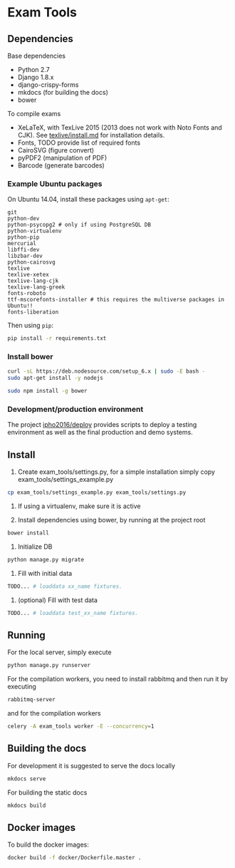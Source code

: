 # Exam Tools

## Dependencies
Base dependencies
* Python 2.7
* Django 1.8.x
* django-crispy-forms
* mkdocs (for building the docs)
* bower

To compile exams
* XeLaTeX, with TexLive 2015 (2013 does not work with Noto Fonts and CJK). See [texlive/install.md](texlive/install.md) for installation details.
* Fonts, TODO provide list of required fonts
* CairoSVG (figure convert)
* pyPDF2 (manipulation of PDF)
* Barcode (generate barcodes)

### Example Ubuntu packages
On Ubuntu 14.04, install these packages using ```apt-get```:
```
git
python-dev
python-psycopg2 # only if using PostgreSQL DB
python-virtualenv
python-pip
mercurial
libffi-dev
libzbar-dev
python-cairosvg
texlive
texlive-xetex
texlive-lang-cjk
texlive-lang-greek
fonts-roboto
ttf-mscorefonts-installer # this requires the multiverse packages in Ubuntu!!
fonts-liberation
```

Then using ```pip```:
```bash
pip install -r requirements.txt
```

### Install bower

```bash
curl -sL https://deb.nodesource.com/setup_6.x | sudo -E bash -
sudo apt-get install -y nodejs

sudo npm install -g bower
```


### Development/production environment
The project [ipho2016/deploy](/ipho2016/deploy) provides scripts to deploy a testing environment as well as the final production and demo systems.


## Install
1. Create exam_tools/settings.py, for a simple installation simply copy exam_tools/settings_example.py
```bash
cp exam_tools/settings_example.py exam_tools/settings.py
```

1. If using a virtualenv, make sure it is active

1. Install dependencies using bower, by running at the project root
```bash
bower install
```

1. Initialize DB
```bash
python manage.py migrate
```

1. Fill with initial data
```bash
TODO... # loaddata xx_name fixtures.
```

1. (optional) Fill with test data
```bash
TODO... # loaddata test_xx_name fixtures.
```

## Running
For the local server, simply execute
```bash
python manage.py runserver
```
For the compilation workers, you need to install rabbitmq and then run it by executing
```bash
rabbitmq-server
```
and for the compilation workers
```bash
celery -A exam_tools worker -E --concurrency=1
```

## Building the docs
For development it is suggested to serve the docs locally
```bash
mkdocs serve
```

For building the static docs
```bash
mkdocs build
```

## Docker images
To build the docker images:

```bash
docker build -f docker/Dockerfile.master .
```
